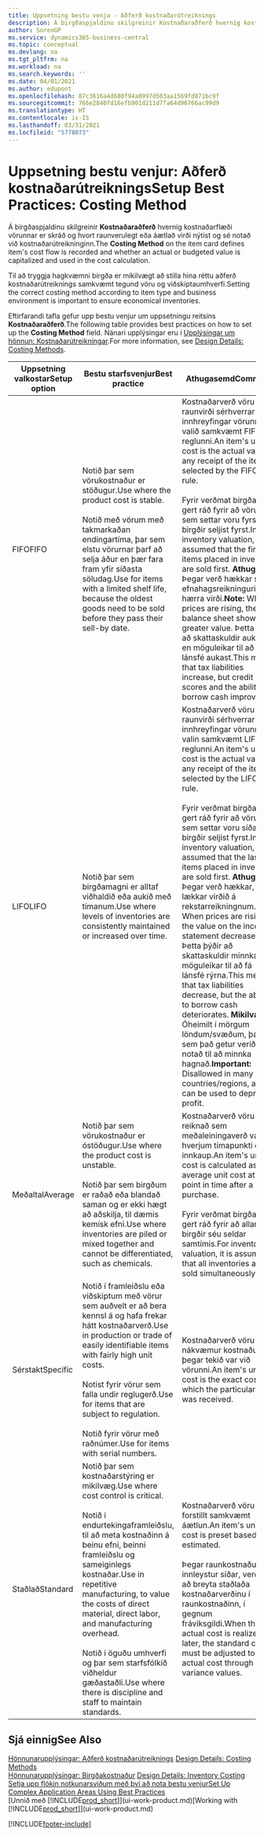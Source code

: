 ```yaml
---
title: Uppsetning bestu venja - Aðferð kostnaðarútreiknings
description: Á birgðaspjaldinu skilgreinir Kostnaðaraðferð hvernig kostnaðarflæði vörunnar er skráð og hvort raunverulegt eða áætlað virði nýtist og sé notað við kostnaðarútreikninginn.
author: SorenGP
ms.service: dynamics365-business-central
ms.topic: conceptual
ms.devlang: na
ms.tgt_pltfrm: na
ms.workload: na
ms.search.keywords: ''
ms.date: 04/01/2021
ms.author: edupont
ms.openlocfilehash: 87c3616a4d680f94a0997d503aa1569fd871bc9f
ms.sourcegitcommit: 766e2840fd16efb901d211d7fa64d96766ac99d9
ms.translationtype: HT
ms.contentlocale: is-IS
ms.lasthandoff: 03/31/2021
ms.locfileid: "5778073"
---
```

# <a name="setup-best-practices-costing-method"></a><span data-ttu-id="57cc0-103">Uppsetning bestu venjur: Aðferð kostnaðarútreiknings</span><span class="sxs-lookup"><span data-stu-id="57cc0-103">Setup Best Practices: Costing Method</span></span>

<span data-ttu-id="57cc0-104">Á birgðaspjaldinu skilgreinir **Kostnaðaraðferð** hvernig kostnaðarflæði vörunnar er skráð og hvort raunverulegt eða áætlað virði nýtist og sé notað við kostnaðarútreikninginn.</span><span class="sxs-lookup"><span data-stu-id="57cc0-104">The **Costing Method** on the item card defines item's cost flow is recorded and whether an actual or budgeted value is capitalized and used in the cost calculation.</span></span>  

 <span data-ttu-id="57cc0-105">Til að tryggja hagkvæmni birgða er mikilvægt að stilla hina réttu aðferð kostnaðarútreiknings samkvæmt tegund vöru og viðskiptaumhverfi.</span><span class="sxs-lookup"><span data-stu-id="57cc0-105">Setting the correct costing method according to item type and business environment is important to ensure economical inventories.</span></span>  

 <span data-ttu-id="57cc0-106">Eftirfarandi tafla gefur upp bestu venjur um uppsetningu reitsins **Kostnaðaraðferð**.</span><span class="sxs-lookup"><span data-stu-id="57cc0-106">The following table provides best practices on how to set up the **Costing Method** field.</span></span> <span data-ttu-id="57cc0-107">Nánari upplýsingar eru í [Upplýsingar um hönnun: Kostnaðarútreikningar](design-details-costing-methods.md).</span><span class="sxs-lookup"><span data-stu-id="57cc0-107">For more information, see [Design Details: Costing Methods](design-details-costing-methods.md).</span></span>  

|<span data-ttu-id="57cc0-108">Uppsetning valkostar</span><span class="sxs-lookup"><span data-stu-id="57cc0-108">Setup option</span></span>|<span data-ttu-id="57cc0-109">Bestu starfsvenjur</span><span class="sxs-lookup"><span data-stu-id="57cc0-109">Best practice</span></span>|<span data-ttu-id="57cc0-110">Athugasemd</span><span class="sxs-lookup"><span data-stu-id="57cc0-110">Comment</span></span>|  
|------------------|-------------------|-------------|  
|<span data-ttu-id="57cc0-111">FIFO</span><span class="sxs-lookup"><span data-stu-id="57cc0-111">FIFO</span></span>|<span data-ttu-id="57cc0-112">Notið þar sem vörukostnaður er stöðugur.</span><span class="sxs-lookup"><span data-stu-id="57cc0-112">Use where the product cost is stable.</span></span><br /><br /> <span data-ttu-id="57cc0-113">Notið með vörum með takmarkaðan endingartíma, þar sem elstu vörurnar þarf að selja áður en þær fara fram yfir síðasta söludag.</span><span class="sxs-lookup"><span data-stu-id="57cc0-113">Use for items with a limited shelf life, because the oldest goods need to be sold before they pass their sell-by date.</span></span>|<span data-ttu-id="57cc0-114">Kostnaðarverð vöru er raunvirði sérhverrar innhreyfingar vörunnar, valið samkvæmt FIFO-reglunni.</span><span class="sxs-lookup"><span data-stu-id="57cc0-114">An item's unit cost is the actual value of any receipt of the item, selected by the FIFO rule.</span></span><br /><br /> <span data-ttu-id="57cc0-115">Fyrir verðmat birgða, er gert ráð fyrir að vörur sem settar voru fyrst í birgðir seljist fyrst.</span><span class="sxs-lookup"><span data-stu-id="57cc0-115">In inventory valuation, it is assumed that the first items placed in inventory are sold first.</span></span> <span data-ttu-id="57cc0-116">**Athugið:** Þegar verð hækkar sýnir efnahagsreikningurinn hærra virði.</span><span class="sxs-lookup"><span data-stu-id="57cc0-116">**Note:**  When prices are rising, the balance sheet shows greater value.</span></span> <span data-ttu-id="57cc0-117">Þetta þýðir að skattaskuldir aukast, en möguleikar til að fá lánsfé aukast.</span><span class="sxs-lookup"><span data-stu-id="57cc0-117">This means that tax liabilities increase, but credit scores and the ability to borrow cash improve.</span></span>|  
|<span data-ttu-id="57cc0-118">LIFO</span><span class="sxs-lookup"><span data-stu-id="57cc0-118">LIFO</span></span>|<span data-ttu-id="57cc0-119">Notið þar sem birgðamagni er alltaf viðhaldið eða aukið með tímanum.</span><span class="sxs-lookup"><span data-stu-id="57cc0-119">Use where levels of inventories are consistently maintained or increased over time.</span></span>|<span data-ttu-id="57cc0-120">Kostnaðarverð vöru er raunvirði sérhverrar innhreyfingar vörunnar, valin samkvæmt LIFO-reglunni.</span><span class="sxs-lookup"><span data-stu-id="57cc0-120">An item's unit cost is the actual value of any receipt of the item, selected by the LIFO rule.</span></span><br /><br /> <span data-ttu-id="57cc0-121">Fyrir verðmat birgða, er gert ráð fyrir að vörur sem settar voru síðast í birgðir seljist fyrst.</span><span class="sxs-lookup"><span data-stu-id="57cc0-121">In inventory valuation, it is assumed that the last items placed in inventory are sold first.</span></span> <span data-ttu-id="57cc0-122">**Athugið:** Þegar verð hækkar, lækkar virðið á rekstarreikningnum.</span><span class="sxs-lookup"><span data-stu-id="57cc0-122">**Note:**  When prices are rising, the value on the income statement decreases.</span></span> <span data-ttu-id="57cc0-123">Þetta þýðir að skattaskuldir minnka, en möguleikar til að fá lánsfé rýrna.</span><span class="sxs-lookup"><span data-stu-id="57cc0-123">This means that tax liabilities decrease, but the ability to borrow cash deteriorates.</span></span> <span data-ttu-id="57cc0-124">**Mikilvægt:** Óheimilt í mörgum löndum/svæðum, þar sem það getur verið notað til að minnka hagnað.</span><span class="sxs-lookup"><span data-stu-id="57cc0-124">**Important:**  Disallowed in many countries/regions, as it can be used to depress profit.</span></span>|  
|<span data-ttu-id="57cc0-125">Meðaltal</span><span class="sxs-lookup"><span data-stu-id="57cc0-125">Average</span></span>|<span data-ttu-id="57cc0-126">Notið þar sem vörukostnaður er óstöðugur.</span><span class="sxs-lookup"><span data-stu-id="57cc0-126">Use where the product cost is unstable.</span></span><br /><br /> <span data-ttu-id="57cc0-127">Notið þar sem birgðum er raðað eða blandað saman og er ekki hægt að aðskilja, til dæmis kemísk efni.</span><span class="sxs-lookup"><span data-stu-id="57cc0-127">Use where inventories are piled or mixed together and cannot be differentiated, such as chemicals.</span></span>|<span data-ttu-id="57cc0-128">Kostnaðarverð vöru er reiknað sem meðaleiningaverð vara á hverjum tímapunkti eftir innkaup.</span><span class="sxs-lookup"><span data-stu-id="57cc0-128">An item's unit cost is calculated as the average unit cost at each point in time after a purchase.</span></span><br /><br /> <span data-ttu-id="57cc0-129">Fyrir verðmat birgða er gert ráð fyrir að allar birgðir séu seldar samtímis.</span><span class="sxs-lookup"><span data-stu-id="57cc0-129">For inventory valuation, it is assumed that all inventories are sold simultaneously.</span></span>|
|<span data-ttu-id="57cc0-130">Sérstakt</span><span class="sxs-lookup"><span data-stu-id="57cc0-130">Specific</span></span>|<span data-ttu-id="57cc0-131">Notið í framleiðslu eða viðskiptum með vörur sem auðvelt er að bera kennsl á og hafa frekar hátt kostnaðarverð.</span><span class="sxs-lookup"><span data-stu-id="57cc0-131">Use in production or trade of easily identifiable items with fairly high unit costs.</span></span><br /><br /> <span data-ttu-id="57cc0-132">Notist fyrir vörur sem falla undir reglugerð.</span><span class="sxs-lookup"><span data-stu-id="57cc0-132">Use for items that are subject to regulation.</span></span><br /><br /> <span data-ttu-id="57cc0-133">Notið fyrir vörur með raðnúmer.</span><span class="sxs-lookup"><span data-stu-id="57cc0-133">Use for items with serial numbers.</span></span>|<span data-ttu-id="57cc0-134">Kostnaðarverð vöru er nákvæmur kostnaður þegar tekið var við vörunni.</span><span class="sxs-lookup"><span data-stu-id="57cc0-134">An item's unit cost is the exact cost at which the particular unit was received.</span></span>|
|<span data-ttu-id="57cc0-135">Staðlað</span><span class="sxs-lookup"><span data-stu-id="57cc0-135">Standard</span></span>|<span data-ttu-id="57cc0-136">Notið þar sem kostnaðarstýring er mikilvæg.</span><span class="sxs-lookup"><span data-stu-id="57cc0-136">Use where cost control is critical.</span></span><br /><br /> <span data-ttu-id="57cc0-137">Notið í endurtekingaframleiðslu, til að meta kostnaðinn á beinu efni, beinni framleiðslu og sameiginlegs kostnaðar.</span><span class="sxs-lookup"><span data-stu-id="57cc0-137">Use in repetitive manufacturing, to value the costs of direct material, direct labor, and manufacturing overhead.</span></span><br /><br /> <span data-ttu-id="57cc0-138">Notið í öguðu umhverfi og þar sem starfsfólkið viðheldur gæðastaðli.</span><span class="sxs-lookup"><span data-stu-id="57cc0-138">Use where there is discipline and staff to maintain standards.</span></span>|<span data-ttu-id="57cc0-139">Kostnaðarverð vöru er forstillt samkvæmt áætlun.</span><span class="sxs-lookup"><span data-stu-id="57cc0-139">An item's unit cost is preset based on estimated.</span></span><br /><br /> <span data-ttu-id="57cc0-140">Þegar raunkostnaður er innleystur síðar, verður að breyta staðlaða kostnaðarverðinu í raunkostnaðinn, í gegnum fráviksgildi.</span><span class="sxs-lookup"><span data-stu-id="57cc0-140">When the actual cost is realized later, the standard cost must be adjusted to the actual cost through variance values.</span></span>|  

## <a name="see-also"></a><span data-ttu-id="57cc0-141">Sjá einnig</span><span class="sxs-lookup"><span data-stu-id="57cc0-141">See Also</span></span>  
 <span data-ttu-id="57cc0-142">[Hönnunarupplýsingar: Aðferð kostnaðarútreiknings](design-details-costing-methods.md) </span><span class="sxs-lookup"><span data-stu-id="57cc0-142">[Design Details: Costing Methods](design-details-costing-methods.md) </span></span>  
 <span data-ttu-id="57cc0-143">[Hönnunarupplýsingar: Birgðakostnaður](design-details-inventory-costing.md) </span><span class="sxs-lookup"><span data-stu-id="57cc0-143">[Design Details: Inventory Costing](design-details-inventory-costing.md) </span></span>  
 [<span data-ttu-id="57cc0-144">Setja upp flókin notkunarsviðum með því að nota bestu venjur</span><span class="sxs-lookup"><span data-stu-id="57cc0-144">Set Up Complex Application Areas Using Best Practices</span></span>](set-up-complex-application-areas-using-best-practices.md)  
 <span data-ttu-id="57cc0-145">[Unnið með [!INCLUDE[prod_short](includes/prod_short.md)]](ui-work-product.md)</span><span class="sxs-lookup"><span data-stu-id="57cc0-145">[Working with [!INCLUDE[prod_short](includes/prod_short.md)]](ui-work-product.md)</span></span>


[!INCLUDE[footer-include](includes/footer-banner.md)]
